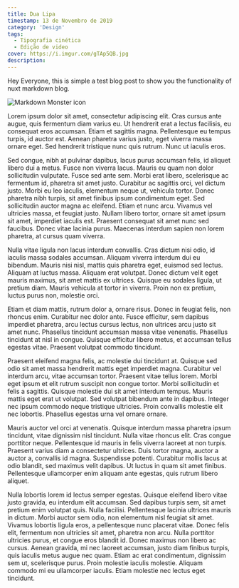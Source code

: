 ```yaml
---
title: Dua Lipa
timestamp: 13 de Novembro de 2019
category: 'Design'
tags:
  - Tipografia cinética
  - Edição de video
cover: https://i.imgur.com/gTAp5QB.jpg
description:
---
```


Hey Everyone, this is simple a test blog post to show you
the functionality of nuxt markdown blog.

<img src="https://i.imgur.com/gTAp5QB.jpg"
     alt="Markdown Monster icon"
     class="img-fluid duotone-cyberpunk-a" />

Lorem ipsum dolor sit amet, consectetur adipiscing elit. Cras cursus ante augue, quis fermentum diam varius eu. Ut hendrerit erat a lectus facilisis, eu consequat eros accumsan. Etiam et sagittis magna. Pellentesque eu tempus turpis, id auctor est. Aenean pharetra varius justo, eget viverra massa ornare eget. Sed hendrerit tristique nunc quis rutrum. Nunc ut iaculis eros.

Sed congue, nibh at pulvinar dapibus, lacus purus accumsan felis, id aliquet libero dui a metus. Fusce non viverra lacus. Mauris eu quam non dolor sollicitudin vulputate. Fusce sed ante sem. Morbi erat libero, scelerisque ac fermentum id, pharetra sit amet justo. Curabitur ac sagittis orci, vel dictum justo. Morbi eu leo iaculis, elementum neque ut, vehicula tortor. Donec pharetra nibh turpis, sit amet finibus ipsum condimentum eget. Sed sollicitudin auctor magna ac eleifend. Etiam et nunc arcu. Vivamus vel ultricies massa, et feugiat justo. Nullam libero tortor, ornare sit amet ipsum sit amet, imperdiet iaculis est. Praesent consequat sit amet nunc sed faucibus. Donec vitae lacinia purus. Maecenas interdum sapien non lorem pharetra, at cursus quam viverra.

Nulla vitae ligula non lacus interdum convallis. Cras dictum nisi odio, id iaculis massa sodales accumsan. Aliquam viverra interdum dui eu bibendum. Mauris nisi nisl, mattis quis pharetra eget, euismod sed lectus. Aliquam at luctus massa. Aliquam erat volutpat. Donec dictum velit eget mauris maximus, sit amet mattis ex ultrices. Quisque eu sodales ligula, ut pretium diam. Mauris vehicula at tortor in viverra. Proin non ex pretium, luctus purus non, molestie orci.

Etiam et diam mattis, rutrum dolor a, ornare risus. Donec in feugiat felis, non rhoncus enim. Curabitur nec dolor ante. Fusce efficitur, sem dapibus imperdiet pharetra, arcu lectus cursus lectus, non ultrices arcu justo sit amet nunc. Phasellus tincidunt accumsan massa vitae venenatis. Phasellus tincidunt at nisl in congue. Quisque efficitur libero metus, et accumsan tellus egestas vitae. Praesent volutpat commodo tincidunt.

Praesent eleifend magna felis, ac molestie dui tincidunt at. Quisque sed odio sit amet massa hendrerit mattis eget imperdiet magna. Curabitur vel interdum arcu, vitae accumsan tortor. Praesent vitae tellus lorem. Morbi eget ipsum et elit rutrum suscipit non congue tortor. Morbi sollicitudin et felis a sagittis. Quisque molestie dui sit amet interdum tempus. Mauris mattis eget erat ut volutpat. Sed volutpat bibendum ante in dapibus. Integer nec ipsum commodo neque tristique ultricies. Proin convallis molestie elit nec lobortis. Phasellus egestas urna vel ornare ornare.

Mauris auctor vel orci at venenatis. Quisque interdum massa pharetra ipsum tincidunt, vitae dignissim nisl tincidunt. Nulla vitae rhoncus elit. Cras congue porttitor neque. Pellentesque id mauris in felis viverra laoreet at non turpis. Praesent varius diam a consectetur ultrices. Duis tortor magna, auctor a auctor a, convallis id magna. Suspendisse potenti. Curabitur mollis lacus at odio blandit, sed maximus velit dapibus. Ut luctus in quam sit amet finibus. Pellentesque ullamcorper enim aliquam ante egestas, quis rutrum libero aliquet.

Nulla lobortis lorem id lectus semper egestas. Quisque eleifend libero vitae justo gravida, eu interdum elit accumsan. Sed dapibus turpis sem, sit amet pretium enim volutpat quis. Nulla facilisi. Pellentesque lacinia ultrices mauris in dictum. Morbi auctor sem odio, non elementum nisl feugiat sit amet. Vivamus lobortis ligula eros, a pellentesque nunc placerat vitae. Donec felis elit, fermentum non ultricies sit amet, pharetra non arcu. Nulla porttitor ultricies purus, et congue eros blandit id. Donec maximus non libero ac cursus. Aenean gravida, mi nec laoreet accumsan, justo diam finibus turpis, quis iaculis metus augue nec quam. Etiam ac erat condimentum, dignissim sem ut, scelerisque purus. Proin molestie iaculis molestie. Aliquam commodo mi eu ullamcorper iaculis. Etiam molestie nec lectus eget tincidunt.
